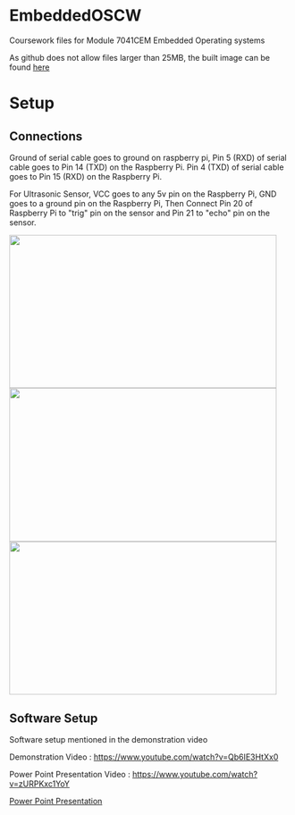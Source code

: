 # EmbeddedOSCW
Coursework files for Module 7041CEM Embedded Operating systems

As github does not allow files larger than 25MB, the built image can be found [here](https://livecoventryac-my.sharepoint.com/:f:/g/personal/shaikhm17_uni_coventry_ac_uk/ErEe6ZIdEslAl6O0qSce0rAB6AuFlu8z_8qVrNcaU5hC2A?e=bLAQcD)


# Setup

## Connections

Ground of serial cable goes to ground on raspberry pi, Pin 5 (RXD) of serial cable goes to Pin 14 (TXD) on the Raspberry Pi. 
Pin 4 (TXD) of serial cable goes to Pin 15 (RXD) on the Raspberry Pi.

For Ultrasonic Sensor, VCC goes to any 5v pin on the Raspberry Pi, GND goes to a ground pin on the Raspberry Pi,
Then Connect Pin 20 of Raspberry Pi to "trig" pin on the sensor and Pin 21 to "echo" pin on the sensor.

<img src="https://user-images.githubusercontent.com/48800555/197344068-9a4035ad-dd8b-4c30-b584-be406fbc7a33.png" width="478" height="274.5">

<img src="https://user-images.githubusercontent.com/48800555/197344082-f62ebc7e-b314-4fd8-98cf-96e32a9c0da5.png" width="478" height="274.5">

<img src="https://user-images.githubusercontent.com/48800555/197344967-ba23378b-2f26-431b-9dda-37079f53cc19.png" width="478" height="274.5">


## Software Setup

Software setup mentioned in the demonstration video

Demonstration Video : https://www.youtube.com/watch?v=Qb6IE3HtXx0


Power Point Presentation Video : https://www.youtube.com/watch?v=zURPKxc1YoY


[Power Point Presentation](https://livecoventryac-my.sharepoint.com/:p:/g/personal/shaikhm17_uni_coventry_ac_uk/EdCL4aZUN6FBtE9eZKi2zgkBJvnl_ivdNHapAGGZ1m-NOQ?e=LgXUXB)


